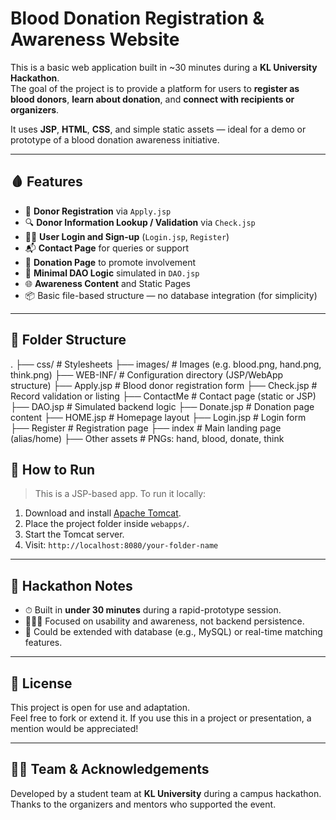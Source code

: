 # Blood Donation Registration & Awareness Website

This is a basic web application built in ~30 minutes during a **KL University Hackathon**.  
The goal of the project is to provide a platform for users to **register as blood donors**, **learn about donation**, and **connect with recipients or organizers**.

It uses **JSP**, **HTML**, **CSS**, and simple static assets — ideal for a demo or prototype of a blood donation awareness initiative.

---

## 🩸 Features

- 🧾 **Donor Registration** via `Apply.jsp`
- 🔍 **Donor Information Lookup / Validation** via `Check.jsp`
- 🙋‍♂️ **User Login and Sign-up** (`Login.jsp`, `Register`)
- 📬 **Contact Page** for queries or support
- 💝 **Donation Page** to promote involvement
- 📄 **Minimal DAO Logic** simulated in `DAO.jsp`
- 🌐 **Awareness Content** and Static Pages
- 📦 Basic file-based structure — no database integration (for simplicity)

---

## 📁 Folder Structure

.
├── css/               # Stylesheets
├── images/            # Images (e.g. blood.png, hand.png, think.png)
├── WEB-INF/           # Configuration directory (JSP/WebApp structure)
├── Apply.jsp          # Blood donor registration form
├── Check.jsp          # Record validation or listing
├── ContactMe          # Contact page (static or JSP)
├── DAO.jsp            # Simulated backend logic
├── Donate.jsp         # Donation page content
├── HOME.jsp           # Homepage layout
├── Login.jsp          # Login form
├── Register           # Registration page
├── index              # Main landing page (alias/home)
├── Other assets       # PNGs: hand, blood, donate, think


## 🚀 How to Run

> This is a JSP-based app. To run it locally:

1. Download and install [Apache Tomcat](https://tomcat.apache.org/).
2. Place the project folder inside `webapps/`.
3. Start the Tomcat server.
4. Visit: `http://localhost:8080/your-folder-name`

---

## 📌 Hackathon Notes

- ⏱ Built in **under 30 minutes** during a rapid-prototype session.
- 🧑‍🤝‍🧑 Focused on usability and awareness, not backend persistence.
- 🔧 Could be extended with database (e.g., MySQL) or real-time matching features.

---

## 📄 License

This project is open for use and adaptation.  
Feel free to fork or extend it. If you use this in a project or presentation, a mention would be appreciated!

---

## 🙋‍♀️ Team & Acknowledgements

Developed by a student team at **KL University** during a campus hackathon.  
Thanks to the organizers and mentors who supported the event.
